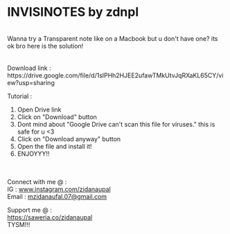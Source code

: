 # INVISINOTES by zdnpl
<br>
Wanna try a Transparent note like on a Macbook but u don't have one? its ok bro here is the solution!
<br><br><br>
Download link :
https://drive.google.com/file/d/1slPHh2HJEE2ufawTMkUtvJqRXaKL65CY/view?usp=sharing

Tutorial :<br>
1. Open Drive link<br>
2. Click on "Download" button<br>
3. Dont mind about "Google Drive can't scan this file for viruses." this is safe for u <3<br>
4. Click on "Download anyway" button<br>
5. Open the file and install it!<br>
6. ENJOYYY!!<br>


<br><br>
Connect with me @ :<br>
IG     : www.instagram.com/zidanaupal<br>
Email  : mzidanaufal.07@gmail.com<br>

Support me @ :<br>
https://saweria.co/zidanaupal<br>
TYSM!!!
